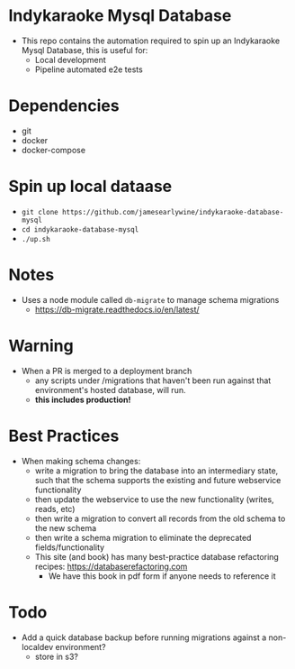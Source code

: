 # Indykaraoke Mysql Database

- This repo contains the automation required to spin up an Indykaraoke Mysql Database, this is useful for:
  - Local development
  - Pipeline automated e2e tests

# Dependencies
- git
- docker
- docker-compose

# Spin up local dataase
- `git clone https://github.com/jamesearlywine/indykaraoke-database-mysql`
- `cd indykaraoke-database-mysql`
- `./up.sh`


# Notes
- Uses a node module called `db-migrate` to manage schema migrations
  - https://db-migrate.readthedocs.io/en/latest/

# Warning
- When a PR is merged to a deployment branch
  - any scripts under /migrations that haven't been run against that environment's hosted database, will run.
  - **this includes production!**

# Best Practices
- When making schema changes:
  - write a migration to bring the database into an intermediary state, such that the schema supports the existing and future webservice functionality
  - then update the webservice to use the new functionality (writes, reads, etc)
  - then write a migration to convert all records from the old schema to the new schema
  - then write a schema migration to eliminate the deprecated fields/functionality
  - This site (and book) has many best-practice database refactoring recipes: https://databaserefactoring.com
    - We have this book in pdf form if anyone needs to reference it


# Todo
- Add a quick database backup before running migrations against a non-localdev environment?
  - store in s3?